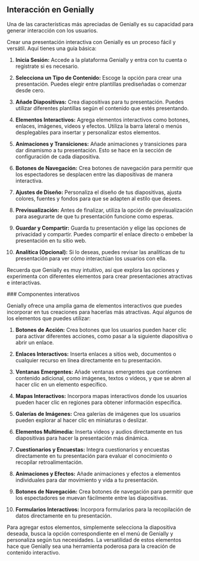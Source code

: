 ## Interacción en Genially

Una de las características más apreciadas de Genially es su capacidad para generar interacción con los usuarios.

Crear una presentación interactiva con Genially es un proceso fácil y versátil. Aquí tienes una guía básica:

1. **Inicia Sesión:** Accede a la plataforma Genially y entra con tu cuenta o regístrate si es necesario.

2. **Selecciona un Tipo de Contenido:** Escoge la opción para crear una presentación. Puedes elegir entre plantillas prediseñadas o comenzar desde cero.

3. **Añade Diapositivas:** Crea diapositivas para tu presentación. Puedes utilizar diferentes plantillas según el contenido que estés presentando.

4. **Elementos Interactivos:** Agrega elementos interactivos como botones, enlaces, imágenes, videos y efectos. Utiliza la barra lateral o menús desplegables para insertar y personalizar estos elementos.

5. **Animaciones y Transiciones:** Añade animaciones y transiciones para dar dinamismo a tu presentación. Esto se hace en la sección de configuración de cada diapositiva.

6. **Botones de Navegación:** Crea botones de navegación para permitir que los espectadores se desplacen entre las diapositivas de manera interactiva.

7. **Ajustes de Diseño:** Personaliza el diseño de tus diapositivas, ajusta colores, fuentes y fondos para que se adapten al estilo que desees.

8. **Previsualización:** Antes de finalizar, utiliza la opción de previsualización para asegurarte de que tu presentación funcione como esperas.

9. **Guardar y Compartir:** Guarda tu presentación y elige las opciones de privacidad y compartir. Puedes compartir el enlace directo o embeber la presentación en tu sitio web.

10. **Analítica (Opcional):** Si lo deseas, puedes revisar las analíticas de tu presentación para ver cómo interactúan los usuarios con ella.

Recuerda que Genially es muy intuitivo, así que explora las opciones y experimenta con diferentes elementos para crear presentaciones atractivas e interactivas.

### Componentes interativos

Genially ofrece una amplia gama de elementos interactivos que puedes incorporar en tus creaciones para hacerlas más atractivas. Aquí algunos de los elementos que puedes utilizar:

1. **Botones de Acción:** Crea botones que los usuarios pueden hacer clic para activar diferentes acciones, como pasar a la siguiente diapositiva o abrir un enlace.

2. **Enlaces Interactivos:** Inserta enlaces a sitios web, documentos o cualquier recurso en línea directamente en tu presentación.

3. **Ventanas Emergentes:** Añade ventanas emergentes que contienen contenido adicional, como imágenes, textos o vídeos, y que se abren al hacer clic en un elemento específico.

4. **Mapas Interactivos:** Incorpora mapas interactivos donde los usuarios pueden hacer clic en regiones para obtener información específica.

5. **Galerías de Imágenes:** Crea galerías de imágenes que los usuarios pueden explorar al hacer clic en miniaturas o deslizar.

6. **Elementos Multimedia:** Inserta videos y audios directamente en tus diapositivas para hacer la presentación más dinámica.

7. **Cuestionarios y Encuestas:** Integra cuestionarios y encuestas directamente en tu presentación para evaluar el conocimiento o recopilar retroalimentación.

8. **Animaciones y Efectos:** Añade animaciones y efectos a elementos individuales para dar movimiento y vida a tu presentación.

9. **Botones de Navegación:** Crea botones de navegación para permitir que los espectadores se muevan fácilmente entre las diapositivas.

10. **Formularios Interactivos:** Incorpora formularios para la recopilación de datos directamente en tu presentación.

Para agregar estos elementos, simplemente selecciona la diapositiva deseada, busca la opción correspondiente en el menú de Genially y personaliza según tus necesidades. La versatilidad de estos elementos hace que Genially sea una herramienta poderosa para la creación de contenido interactivo.


